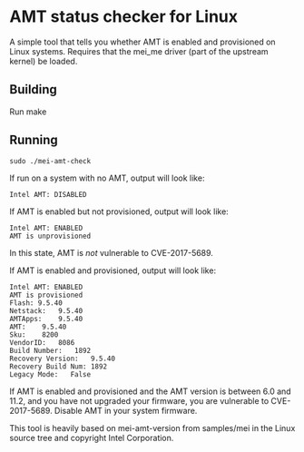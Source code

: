 AMT status checker for Linux
============================

A simple tool that tells you whether AMT is enabled and provisioned on Linux systems. Requires that the mei_me driver (part of the upstream kernel) be loaded.

Building
--------

Run make

Running
-------

```
sudo ./mei-amt-check
```

If run on a system with no AMT, output will look like:

```
Intel AMT: DISABLED
```

If AMT is enabled but not provisioned, output will look like:

```
Intel AMT: ENABLED
AMT is unprovisioned
```

In this state, AMT is *not* vulnerable to CVE-2017-5689.

If AMT is enabled and provisioned, output will look like:

```
Intel AMT: ENABLED
AMT is provisioned
Flash: 9.5.40
Netstack:	9.5.40
AMTApps:	9.5.40
AMT:	9.5.40
Sku:	8200
VendorID:	8086
Build Number:	1892
Recovery Version:	9.5.40
Recovery Build Num:	1892
Legacy Mode:   False
```

If AMT is enabled and provisioned and the AMT version is between 6.0 and 11.2, and you have not upgraded your firmware, you are vulnerable to CVE-2017-5689. Disable AMT in your system firmware.

This tool is heavily based on mei-amt-version from samples/mei in the Linux source tree and copyright Intel Corporation.
